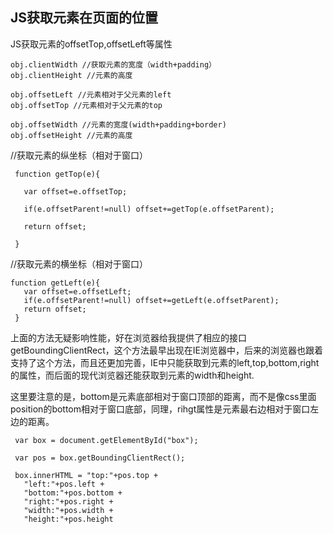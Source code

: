 ## JS获取元素在页面的位置 ##


JS获取元素的offsetTop,offsetLeft等属性

    obj.clientWidth //获取元素的宽度（width+padding）
    obj.clientHeight //元素的高度

    obj.offsetLeft //元素相对于父元素的left
    obj.offsetTop //元素相对于父元素的top

    obj.offsetWidth //元素的宽度(width+padding+border)
    obj.offsetHeight //元素的高度

//获取元素的纵坐标（相对于窗口）

     function getTop(e){

       var offset=e.offsetTop;

       if(e.offsetParent!=null) offset+=getTop(e.offsetParent);

       return offset;

     }
//获取元素的横坐标（相对于窗口）

    function getLeft(e){
       var offset=e.offsetLeft;
       if(e.offsetParent!=null) offset+=getLeft(e.offsetParent);
       return offset;
     }

上面的方法无疑影响性能，好在浏览器给我提供了相应的接口getBoundingClientRect，这个方法最早出现在IE浏览器中，后来的浏览器也跟着支持了这个方法，而且还更加完善，IE中只能获取到元素的left,top,bottom,right的属性，而后面的现代浏览器还能获取到元素的width和height.


这里要注意的是，bottom是元素底部相对于窗口顶部的距离，而不是像css里面position的bottom相对于窗口底部，同理，rihgt属性是元素最右边相对于窗口左边的距离。

 

     var box = document.getElementById("box");

     var pos = box.getBoundingClientRect();

     box.innerHTML = "top:"+pos.top +
       "left:"+pos.left +
       "bottom:"+pos.bottom +
       "right:"+pos.right +
       "width:"+pos.width +
       "height:"+pos.height
 